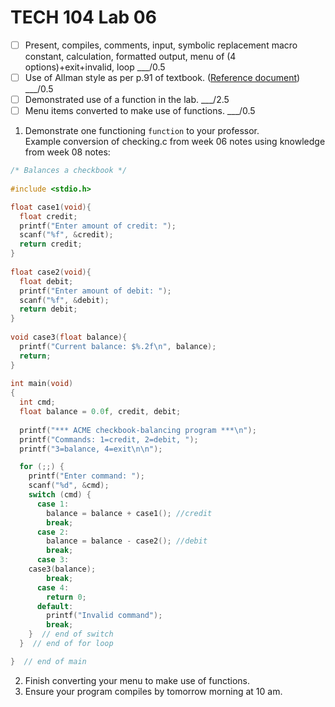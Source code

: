 # TECH 104 Lab 06
- [ ] Present, compiles, comments, input, symbolic replacement macro constant, calculation, formatted output, menu of (4 options)+exit+invalid, loop ___/0.5
- [ ] Use of Allman style as per p.91 of textbook. ([Reference document](https://humberital-my.sharepoint.com/:w:/g/personal/mdrk0011_humber_ca/Ee6iBqaMJXtFih6kvjZc_7wBI6vaY4SiIN5vI1bv3Pgc0A?e=u313bQ))  ___/0.5
- [ ] Demonstrated use of a function in the lab. ___/2.5
- [ ] Menu items converted to make use of functions. ___/0.5

1.  Demonstrate one functioning ```function``` to your professor.   
Example conversion of checking.c from week 06 notes using knowledge from week 08 notes:
```c
/* Balances a checkbook */
 
#include <stdio.h>

float case1(void){
  float credit;
  printf("Enter amount of credit: ");
  scanf("%f", &credit);
  return credit;
}
 
float case2(void){
  float debit;
  printf("Enter amount of debit: ");
  scanf("%f", &debit);
  return debit;
}
 
void case3(float balance){
  printf("Current balance: $%.2f\n", balance);
  return;
}
 
int main(void)
{
  int cmd;
  float balance = 0.0f, credit, debit;
 
  printf("*** ACME checkbook-balancing program ***\n");
  printf("Commands: 1=credit, 2=debit, ");
  printf("3=balance, 4=exit\n\n");

  for (;;) {
    printf("Enter command: ");
    scanf("%d", &cmd);
    switch (cmd) {   
      case 1:
        balance = balance + case1(); //credit
        break;
      case 2:
        balance = balance - case2(); //debit
        break;
      case 3:
	case3(balance);
        break;
      case 4:
        return 0;
      default:
        printf("Invalid command");
        break;
    }  // end of switch
  }  // end of for loop

}  // end of main
```
2.  Finish converting your menu to make use of functions.
3.  Ensure your program compiles by tomorrow morning at 10 am.
